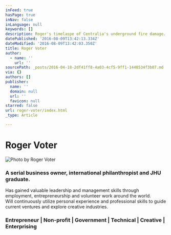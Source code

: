 ```yaml
---
inFeed: true
hasPage: true
inNav: false
inLanguage: null
keywords: []
description: Roger's timelaspe of Centralia's underground fire damage.
datePublished: '2016-08-09T13:42:13.334Z'
dateModified: '2016-08-09T13:42:03.350Z'
title: Roger Voter
author:
  - name: ''
    url: ''
sourcePath: _posts/2016-04-18-2df41ff8-4a03-4cf5-9ff1-1448534f3b07.md
via: {}
authors: []
publisher:
  name: ''
  domain: null
  url: ''
  favicon: null
starred: false
url: roger-voter/index.html
_type: Article

---
```

# Roger Voter
![Photo by Roger Voter](https://the-grid-user-content.s3-us-west-2.amazonaws.com/142e860e-9f75-43a4-877b-202332fa43a8.jpg)

### A serial business owner, international philanthropist and JHU graduate.  
Has gained valuable leadership and management skills through employment, entrepreneurship and volunteer work around the world.  
Will continuously utilize personal experience and professional skills to guide current ventures and explore creative industries.

### **Entrepreneur | Non-profit | Government | Technical | Creative | Enterprising**